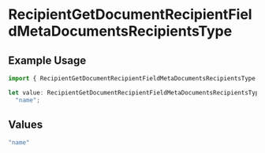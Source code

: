# RecipientGetDocumentRecipientFieldMetaDocumentsRecipientsType

## Example Usage

```typescript
import { RecipientGetDocumentRecipientFieldMetaDocumentsRecipientsType } from "@documenso/sdk-typescript/models/operations";

let value: RecipientGetDocumentRecipientFieldMetaDocumentsRecipientsType =
  "name";
```

## Values

```typescript
"name"
```